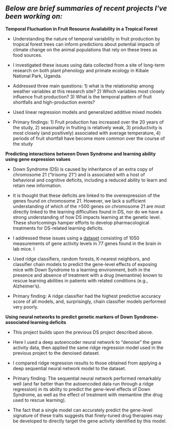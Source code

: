 ## ***Below are brief summaries of recent projects I've been working on:***


**Temporal Fluctuation in Fruit Resource Availability in a Tropical Forest**

- Understanding the nature of temporal variability in fruit production by tropical forest trees can inform predictions about potential impacts of climate change on the animal populations that rely on these trees as food sources. 

- I investigated these issues using data collected from a site of long-term research on both plant phenology and primate ecology in Kibale National Park, Uganda.

- Addressed three main questions: 1) what is the relationship among weather variables at this research site? 2) Which variables most closely influence fruit production? 3) What is the temporal pattern of fruit shortfalls and high-production events?

- Used linear regression models and generalized additive mixed models

- Primary findings: 1) Fruit production has increased over the 20 years of the study, 2) seasonality in fruiting is relatively weak, 3) productivity is most closely (and positively) associated with average temperature, 4) periods of fruit shortfall have become more common over the course of the study  


**Predicting interactions between Down Syndrome and learning ability using gene expression values** 

- Down Syndrome (DS) is caused by inheritance of an extra copy of chromosome 21 (“trisomy 21”) and is associated with a host of behavioral and cognitive deficits, including a reduced ability to learn and retain new information. 

- It is thought that these deficits are linked to the overexpression of the genes found on chromosome 21. However, we lack a sufficient understanding of which of the >500 genes on chromosome 21 are most directly linked to the learning difficulties found in DS, nor do we have a strong understanding of how DS impacts learning at the genetic level. These shortcomings hamper efforts to develop pharmacological treatments for DS-related learning deficits.

- I addressed these issues using a [dataset](https://archive.ics.uci.edu/ml/datasets/Mice+Protein+Expression) consisting of 1050 measurements of gene activity levels in 77 genes found in the brain in lab mice. I

- Used ridge classifiers, random forests, K-nearest neighbors, and classifier chain models to predict the gene-level effects of exposing mice with Down Syndrome to a learning environment, both in the presence and absence of treatment with a drug (memantine) known to rescue learning abilities in patients with related conditions (e.g., Alzheimer’s). 

- Primary finding: A ridge classifier had the highest predictive accuracy score of all models, and, surprisingly, chain classifier models performed very poorly.



**Using neural networks to predict genetic markers of Down Syndrome-associated learning deficits**

- This project builds upon the previous DS project described above. 

- Here I used a deep autoencoder neural network to “denoise” the gene activity data, then applied the same ridge regression model used in the previous project to the denoised dataset.

- I compared ridge regression results to those obtained from applying a deep sequential neural network model to the dataset. 

- Primary finding: The sequential neural network performed remarkably well (and far better than the autoencoded data run through a ridge regression) in its ability to predict the gene-level effects of Down Syndrome, as well as the effect of treatment with memantine (the drug used to rescue learning).
 
- The fact that a single model can accurately predict the gene-level signature of these traits suggests that finely-tuned drug therapies may be developed to directly target the gene activity identified by this model.
